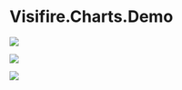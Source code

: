# Visifire.Charts.Demo
![](https://github.com/waning1995/Visifire.Charts.Demo/blob/master/Visifire.Charts.Demo/Resources/Column.jpg)

![](https://github.com/waning1995/Visifire.Charts.Demo/blob/master/Visifire.Charts.Demo/Resources/Pie.jpg)

![](https://github.com/waning1995/Visifire.Charts.Demo/blob/master/Visifire.Charts.Demo/Resources/Spline.jpg)
